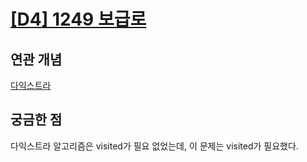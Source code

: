 # [[D4] 1249 보급로](https://swexpertacademy.com/main/code/problem/problemDetail.do?problemLevel=3&problemLevel=4&contestProbId=AV15QRX6APsCFAYD&categoryId=AV15QRX6APsCFAYD&categoryType=CODE&problemTitle=&orderBy=RECOMMEND_COUNT&selectCodeLang=PYTHON&select-1=4&pageSize=10&pageIndex=1)

## 연관 개념
[다익스트라](https://github.com/amazingchawon/TIL/blob/master/Algorithm/Dijkstra.md)

## 궁금한 점
다익스트라 알고리즘은 visited가 필요 없었는데, 이 문제는 visited가 필요했다.